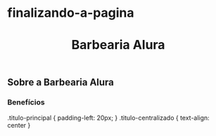 # finalizando-a-pagina
<header>
    <h1 class="titulo-principal">Barbearia Alura</h1>
</header>
<h2 class="titulo-centralizado">Sobre a Barbearia Alura</h2>
<h3 class="titulo-centralizado">Benefícios</h3>
.titulo-principal {
    padding-left: 20px;
}
.titulo-centralizado {
    text-align: center
}
